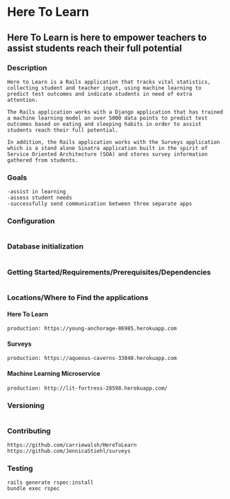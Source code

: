 # Here To Learn
## Here To Learn is here to empower teachers to assist students reach their full potential
### Description
```
Here to Learn is a Rails application that tracks vital statistics, collecting student and teacher input, using machine learning to predict test outcomes and indicate students in need of extra attention.

The Rails application works with a Django application that has trained a machine learning model on over 5000 data points to predict test outcomes based on eating and sleeping habits in order to assist students reach their full potential.

In addition, the Rails application works with the Surveys application which is a stand alone Sinatra application built in the spirit of Service Oriented Architecture (SOA) and stores survey information gathered from students.
```
### Goals
```
-assist in learning
-assess student needs
-successfully send communication between three separate apps
```
### Configuration
```bundle install
 ```
### Database initialization
```rake db:{create,migration,seed}
```
### Getting Started/Requirements/Prerequisites/Dependencies
```Ruby version: ruby 2.4.1
```
### Locations/Where to Find the applications
#### Here To Learn
```development: localhost:3000
production: https://young-anchorage-86985.herokuapp.com
```
#### Surveys
```development: localhost:9393
production: https://aqueous-caverns-33840.herokuapp.com
```
#### Machine Learning Microservice
```development: localhost:8000
production: http://lit-fortress-28598.herokuapp.com/
```
### Versioning
```v1  5/30/2019
```
### Contributing
```https://github.com/blake-enyart/heretolearn_django
https://github.com/carriewalsh/HereToLearn
https://github.com/JennicaStiehl/surveys
```
### Testing
```
rails generate rspec:install
bundle exec rspec
```
